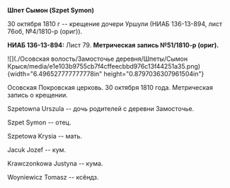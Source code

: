 **Шпет Сымон (Szpet Symon)**

30 октября 1810 г -- крещение дочери Уршули (НИАБ 136-13-894, лист 76об,
№4/1810-р (ориг)).

**НИАБ 136-13-894:** Лист 79. **Метрическая запись №51/1810-р (ориг).**

![](./Осовская волость/Замосточье деревня/Шпеты/Сымон Крыся/media/e1e103b9755cb7f4cffeecbbd976c13f44251a35.png){width="6.496527777777778in"
height="0.8797036307961504in"}

Осовская Покровская церковь. 30 октября 1810 года. Метрическая запись о
крещении.

Szpetowna Urszula -- дочь родителей с деревни Замосточье.

Szpet Symon -- отец.

Szpetowa Krysia -- мать.

Jacuk Jozef -- кум.

Krawczonkowa Justyna -- кума.

Woyniewicz Tomasz -- ксёндз.
